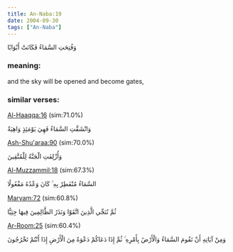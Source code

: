 ```yaml
---
title: An-Naba:19
date: 2004-09-30
tags: ["An-Naba"]
---
```

وَفُتِحَتِ السَّمَاءُ فَكَانَتْ أَبْوَابًا
### meaning: 
and the sky will be opened and become gates,
### similar verses: 

[Al-Haaqqa:16](/69/16) (sim:71.0%)

وَانْشَقَّتِ السَّمَاءُ فَهِيَ يَوْمَئِذٍ وَاهِيَةٌ

[Ash-Shu'araa:90](/26/90) (sim:70.0%)

وَأُزْلِفَتِ الْجَنَّةُ لِلْمُتَّقِينَ

[Al-Muzzammil:18](/73/18) (sim:67.3%)

السَّمَاءُ مُنْفَطِرٌ بِهِ ۚ كَانَ وَعْدُهُ مَفْعُولًا

[Maryam:72](/19/72) (sim:60.8%)

ثُمَّ نُنَجِّي الَّذِينَ اتَّقَوْا وَنَذَرُ الظَّالِمِينَ فِيهَا جِثِيًّا

[Ar-Room:25](/30/25) (sim:60.4%)

وَمِنْ آيَاتِهِ أَنْ تَقُومَ السَّمَاءُ وَالْأَرْضُ بِأَمْرِهِ ۚ ثُمَّ إِذَا دَعَاكُمْ دَعْوَةً مِنَ الْأَرْضِ إِذَا أَنْتُمْ تَخْرُجُونَ

